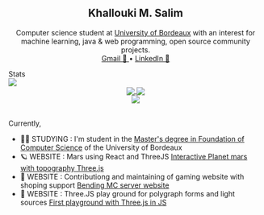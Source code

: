 <p align="center">
  <h2 align="center">
	  <strong>Khallouki M. Salim</strong>
  </h2>

  <p align="center">
    Computer science student at <a href="https://masterinfo.emi.u-bordeaux.fr/wiki/doku.php?id=if">University of Bordeaux</a> with
    an interest for machine learning, java & web programming, open source community projects.
    <br />
    <a href="mailto:khallouki.mohammed.salim@gmail.com">
 	Gmail 📨
     <!-- <svg xmlns="http://www.w3.org/2000/svg" xmlns:xlink="http://www.w3.org/1999/xlink" aria-hidden="true" role="img" style="vertical-align: -0.225em;" height="20" preserveAspectRatio="xMidYMid meet" viewBox="0 0 24 24"><path d="M2.158.934C.978.934.025 1.895.023 3.08C.017 9.74.005 16.413 0 23.066c.793-.297 1.67-.56 2.56-.918c6.188-2.485 11.249-4.598 11.253-6.983a1.66 1.66 0 0 0-.016-.23c-.32-2.356-5.916-3.087-5.908-4.166a.37.37 0 0 1 .05-.177c.673-1.184 3.336-1.128 4.316-1.212c.982-.085 3.285-.067 3.397-.773a.44.44 0 0 0 .005-.065c.003-.656-1.584-.913-1.584-.913s1.925.29 1.92 1.042a.445.445 0 0 1-.015.114c-.207.81-1.901.962-3.021 1.017c-1.06.054-2.673.175-2.679.695c0 .03.005.062.015.095c.253.76 6.167 1.127 9.95 3.102c2.178 1.136 3.26 3.004 3.757 4.974V3.08A2.14 2.14 0 0 0 21.866.934H2.158z" fill="#4f9bf5"/></svg> -->
    </a>
    •
    <a href="https://www.linkedin.com/in/salimkhallouki/">
    LinkedIn 🔗
	    <!-- <svg xmlns="http://www.w3.org/2000/svg" xmlns:xlink="http://www.w3.org/1999/xlink" aria-hidden="true" role="img" style="vertical-align: -0.245em;" height="22" preserveAspectRatio="xMidYMid meet" viewBox="0 0 24 24"><g fill="none"><path fill-rule="evenodd" clip-rule="evenodd" d="M1 2.838A1.838 1.838 0 0 1 2.838 1H21.16A1.837 1.837 0 0 1 23 2.838V21.16A1.838 1.838 0 0 1 21.161 23H2.838A1.838 1.838 0 0 1 1 21.161V2.838zm8.708 6.55h2.979v1.496c.43-.86 1.53-1.634 3.183-1.634c3.169 0 3.92 1.713 3.92 4.856v5.822h-3.207v-5.106c0-1.79-.43-2.8-1.522-2.8c-1.515 0-2.145 1.089-2.145 2.8v5.106H9.708V9.388zm-5.5 10.403h3.208V9.25H4.208v10.54zM7.875 5.812a2.063 2.063 0 1 1-4.125 0a2.063 2.063 0 0 1 4.125 0z" fill="#4f9bf5"/></g></svg> -->
    </a>
  </p>
</p>

  <summary>Stats</summary>
 <img align="center" src="https://komarev.com/ghpvc/?username=Axolottl" />	<div align="center">
  <a href="https://github.com/Axolottl">
    <img align="center" src="https://github-readme-stats.vercel.app/api/?username=Axolottl&count_private=true&bg_color=22272e&text_color=9facb8&hide_border=true&title_color=4293f5&icon_color=347d3a&show_icons=true" />
  </a>
  <a href="https://github.com/Axolottl">
    <img align="center" src="https://github-readme-stats.vercel.app/api/top-langs/?username=Axolottl&langs_count=5&bg_color=22272e&text_color=9facb8&hide_border=true&title_color=4293f5&icon_color=347d3a&show_icons=true&layout=default&hide=tex,rescript,css,html,Makefile,Yacc,FreeMarker,Lex,PHP,Vim%20script,CMake" />
  </a>
  <center>
    <a href="https://github.com/Axolottl">
      <img align="center" src="https://github-readme-streak-stats.herokuapp.com?user=Axolottl&theme=dark&hide_border=true&date_format=%5BY.%5Dn.j&background=22272E&border=DD272700&stroke=2D333B&fire=4F9BF5&ring=4F9BF5&dates=9FACB8&currStreakLabel=EC775C" />
    </a>
  </center>
	</div>
<br>

Currently,
* 🧑‍🎓 STUDYING : I'm student in the [Master's degree in Foundation of Computer Science](https://masterinfo.emi.u-bordeaux.fr/wiki/doku.php?id=if) of the University of Bordeaux
* 🪐 WEBSITE : Mars using React and ThreeJS [Interactive Planet mars with topography Three.js](https://axolottl.github.io/React-Three-Playground/)
* 🛒 WEBSITE : Contributiong and maintaining of gaming website with shoping support [Bending MC server website](https://bendingmc.net/)
* 🌌 WEBSITE : Three.JS play ground for polygraph forms and light sources [First playground with Three.js in JS](https://axolottl.github.io/Three-JS-Play-Ground/)
